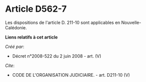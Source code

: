 # Article D562-7

Les dispositions de l'article D. 211-10 sont applicables en Nouvelle-Calédonie.

**Liens relatifs à cet article**

_Créé par_:

  - Décret n°2008-522 du 2 juin 2008 - art. (V)

_Cite_:

  - CODE DE L'ORGANISATION JUDICIAIRE. - art. D211-10 (V)

